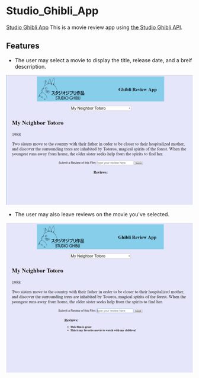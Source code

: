 # Studio_Ghibli_App
[Studio Ghibli App](https://xenodochial-austin-069e00.netlify.com/)
This is a movie review app using [the Studio Ghibli API](https://ghibliapi.herokuapp.com/).

## Features
- The user may select a movie to display the title, release date, and a breif descrription. 

![index](src/ghibli_shot1.png)

- The user may also leave reviews on the movie you've selected.


![index](src/ghibli_shot2.png)
